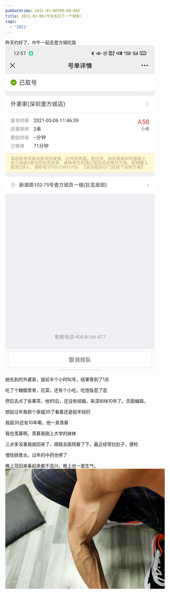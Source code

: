 ```yaml
---
pubDatetime: 2021-03-06T00:00:00Z
title: 2021-03-06(今天去见了一个朋友)
tags:
  - "2021"
---
```


昨天约好了，中午一起去壹方城吃饭
![](../../img/6904315-9c303f39a278820b.jpg)


她先到的外婆家，提前半个小时叫号，结果等到了1点

吃了个糖醋里脊，花菜，还有个小吃，吃饱饭逛了逛

然后去点了各果茶，他85后，还没有结婚，来深圳块10年了。页面编辑，

想起过年我那个表姐35了看着还是挺年轻的

我距35还有10年嘞，他一真羡慕

我也羡慕啊，羡慕我刚上大学的妹妹


三点多没事我就回来了，顺路去医院看了下，最近经常拉肚子，便检

慢性肠胃炎。过年的中药也停了

晚上范回来看起来都不高兴，晚上也一直生气，
![](../../img/6904315-6edb986866e9e529.jpg)


